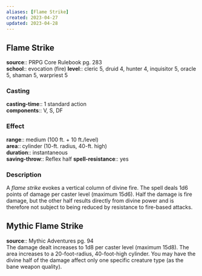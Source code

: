 ```yaml
---
aliases: [Flame Strike]
created: 2023-04-27
updated: 2023-04-28
---
```


## Flame Strike

**source**:: PRPG Core Rulebook pg. 283  
**school**:: evocation (fire)
**level**:: cleric 5, druid 4, hunter 4, inquisitor 5, oracle 5, shaman 5, warpriest 5

### Casting

**casting-time**:: 1 standard action  
**components**:: V, S, DF

### Effect

**range**:: medium (100 ft. + 10 ft./level)  
**area**:: cylinder (10-ft. radius, 40-ft. high)  
**duration**:: instantaneous  
**saving-throw**:: Reflex half
**spell-resistance**:: yes

### Description

A *flame strike* evokes a vertical column of divine fire. The spell deals 1d6 points of damage per caster level (maximum 15d6). Half the damage is fire damage, but the other half results directly from divine power and is therefore not subject to being reduced by resistance to fire-based attacks.

## Mythic Flame Strike

**source**:: Mythic Adventures pg. 94  
The damage dealt increases to 1d8 per caster level (maximum 15d8). The area increases to a 20-foot-radius, 40-foot-high cylinder. You may have the divine half of the damage affect only one specific creature type (as the bane weapon quality).
